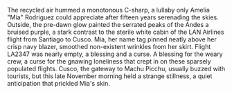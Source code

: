 The recycled air hummed a monotonous C-sharp, a lullaby only Amelia "Mia" Rodriguez could appreciate after fifteen years serenading the skies. Outside, the pre-dawn glow painted the serrated peaks of the Andes a bruised purple, a stark contrast to the sterile white cabin of the LAN Airlines flight from Santiago to Cusco. Mia, her name tag pinned neatly above her crisp navy blazer, smoothed non-existent wrinkles from her skirt. Flight LA2347 was nearly empty, a blessing and a curse. A blessing for the weary crew, a curse for the gnawing loneliness that crept in on these sparsely populated flights.  Cusco, the gateway to Machu Picchu, usually buzzed with tourists, but this late November morning held a strange stillness, a quiet anticipation that prickled Mia's skin.
